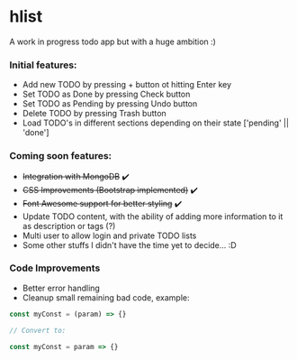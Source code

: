 # hlist
A work in progress todo app but with a huge ambition :)

### Initial features:

- Add new TODO by pressing + button ot hitting Enter key
- Set TODO as Done by pressing Check button
- Set TODO as Pending by pressing Undo button
- Delete TODO by pressing Trash button
- Load TODO's in different sections depending on their state ['pending' || 'done']

### Coming soon features:

- ~~Integration with MongoDB~~ :heavy_check_mark:
- ~~CSS Improvements (Bootstrap implemented)~~ :heavy_check_mark:
- ~~Font Awesome support for better styling~~ :heavy_check_mark:
- Update TODO content, with the ability of adding more information to it as description or tags (?)
- Multi user to allow login and private TODO lists
- Some other stuffs I didn't have the time yet to decide... :D

### Code Improvements

- Better error handling
- Cleanup small remaining bad code, example:
```javascript
const myConst = (param) => {}

// Convert to:

const myConst = param => {}
```